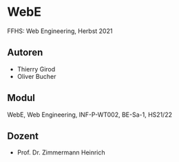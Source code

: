 # WebE
FFHS: Web Engineering, Herbst 2021

## Autoren

* Thierry Girod
* Oliver Bucher

## Modul

WebE, Web Engineering, INF-P-WT002, BE-Sa-1, HS21/22

## Dozent

* Prof. Dr. Zimmermann Heinrich
